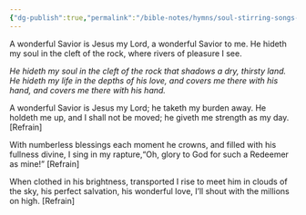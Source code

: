 ```yaml
---
{"dg-publish":true,"permalink":"/bible-notes/hymns/soul-stirring-songs-and-hymns/he-hideth-my-soul/","title":"He Hideth My Soul","created":"","updated":""}
---
```



A wonderful Savior is Jesus my Lord,
a wonderful Savior to me.
He hideth my soul in the cleft of the rock,
where rivers of pleasure I see.

*He hideth my soul in the cleft of the rock
that shadows a dry, thirsty land.
He hideth my life in the depths of his love,
and covers me there with his hand,
and covers me there with his hand.*

A wonderful Savior is Jesus my Lord;
he taketh my burden away.
He holdeth me up, and I shall not be moved;
he giveth me strength as my day. [Refrain]

With numberless blessings each moment he crowns,
and filled with his fullness divine,
I sing in my rapture,“Oh, glory to God
for such a Redeemer as mine!” [Refrain]

When clothed in his brightness, transported I rise
to meet him in clouds of the sky,
his perfect salvation, his wonderful love,
I’ll shout with the millions on high. [Refrain]